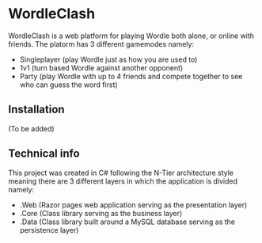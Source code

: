 # WordleClash
WordleClash is a web platform for playing Wordle both alone, or online with friends. 
The platorm has 3 different gamemodes namely:
- Singleplayer (play Wordle just as how you are used to)
- 1v1 (turn based Wordle against another opponent)
- Party (play Wordle with up to 4 friends and compete together to see who can guess the word first)

## Installation
(To be added)

## Technical info
This project was created in C# following the N-Tier architecture style meaning
there are 3 different layers in which the application is divided namely:
- .Web (Razor pages web application serving as the presentation layer)
- .Core (Class library serving as the business layer)
- .Data (Class library built around a MySQL database serving as the persistence layer)
